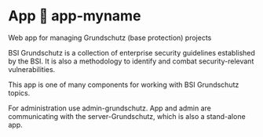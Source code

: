 # App 🎁 app-myname

Web app for managing Grundschutz (base protection) projects

BSI Grundschutz is a collection of enterprise security guidelines 
established by the BSI. It is also a methodology to identify and combat security-relevant vulnerabilities.

This app is one of many components for working with BSI Grundschutz topics.

For administration use admin-grundschutz. 
App and admin are communicating with the server-Grundschutz, which is also a stand-alone app.
